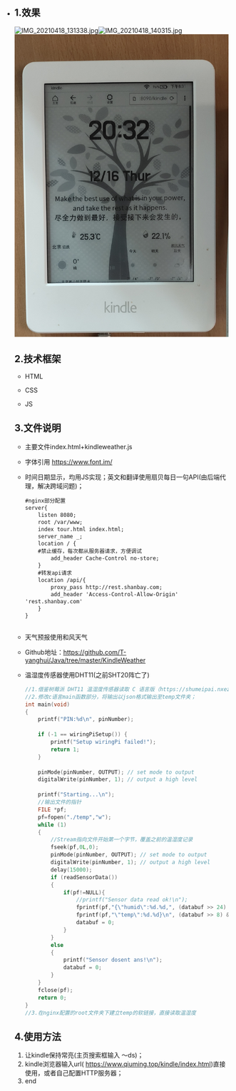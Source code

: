 - ## 1.效果

  ![IMG_20210418_131338.jpg](https://www.qiuming.top/upload/2021/04/IMG_20210418_131338-1a8fa0929e114f1ebd31ba44d56934b3.jpg)![IMG_20210418_140315.jpg](https://www.qiuming.top/upload/2021/04/IMG_20210418_140315-77ce3bb042d04e02be2374d4af112b4e.jpg)
  ![IMG_20210418_140317.jpg](https://github.com/T-yanghui/electricizeMyKindle/blob/master/images/effect.jpg)
  ## 2.技术框架

  - HTML

  - CSS

  - JS

  ## 3.文件说明

  - 主要文件index.html+kindleweather.js

  - 字体引用 https://www.font.im/

  - 时间日期显示，均用JS实现；英文和翻译使用扇贝每日一句API(由后端代理，解决跨域问题)；

    ```nginx
    #nginx部分配置
    server{
    	listen 8080;
        root /var/www;
        index tour.html index.html;
        server_name _;
        location / {
        #禁止缓存，每次都从服务器请求，方便调试
            add_header Cache-Control no-store;
        }
        #转发api请求
        location /api/{
            proxy_pass http://rest.shanbay.com;
            add_header 'Access-Control-Allow-Origin' 'rest.shanbay.com'
        }   
    }
    
    
    ```

    


  - 天气预报使用和风天气

  - Github地址：https://github.com/T-yanghui/Java/tree/master/KindleWeather

  - 温湿度传感器使用DHT11(之前SHT20阵亡了)

    ```c
    //1.借鉴树莓派 DHT11 温湿度传感器读取 C 语言版（https://shumeipai.nxez.com/2020/05/19/raspberry-pi-read-data-from-dht11-sensor-by-c.html）这篇文章的方法；
    //2.修改c语言main函数部分，将输出以json格式输出至temp文件夹；
    int main(void)
    {
        printf("PIN:%d\n", pinNumber);
    
        if (-1 == wiringPiSetup()) {
            printf("Setup wiringPi failed!");
            return 1;
        }
    
        pinMode(pinNumber, OUTPUT); // set mode to output
        digitalWrite(pinNumber, 1); // output a high level
    
        printf("Starting...\n");
        //输出文件的指针
        FILE *pf;
        pf=fopen("./temp","w");
        while (1)
        {
            //Stream指向文件开始第一个字节，覆盖之前的温湿度记录
            fseek(pf,0L,0);
            pinMode(pinNumber, OUTPUT); // set mode to output
            digitalWrite(pinNumber, 1); // output a high level
            delay(15000);
            if (readSensorData())
            {
                if(pf!=NULL){
                    //printf("Sensor data read ok!\n");
                    fprintf(pf,"{\"humid\":%d.%d,", (databuf >> 24) & 0xff, (databuf >> 16) & 0xff);
                    fprintf(pf,"\"temp\":%d.%d}\n", (databuf >> 8) & 0xff, databuf & 0xff);
                    databuf = 0;
                }
            }
            else
            {
                printf("Sensor dosent ans!\n");
                databuf = 0;
            }
        }
        fclose(pf);
        return 0;
    }
    //3.在nginx配置的root文件夹下建立temp的软链接，直接读取温湿度
    ```

    

  ## 4.使用方法
  1) 让kindle保持常亮(主页搜索框输入 ～ds)；
  2) kindle浏览器输入url( https://www.qiuming.top/kindle/index.html)直接使用，或者自己配置HTTP服务器；
  3) end
